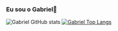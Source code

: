 ### Eu sou o Gabriel👋

![Gabriel GitHub stats](https://github-readme-stats.vercel.app/api?username=gabrielsevf&show_icons=true&theme=dark)
[![Gabriel Top Langs](https://github-readme-stats.vercel.app/api/top-langs/?username=anuraghazra)](https://github.com/anuraghazra/github-readme-stats)
